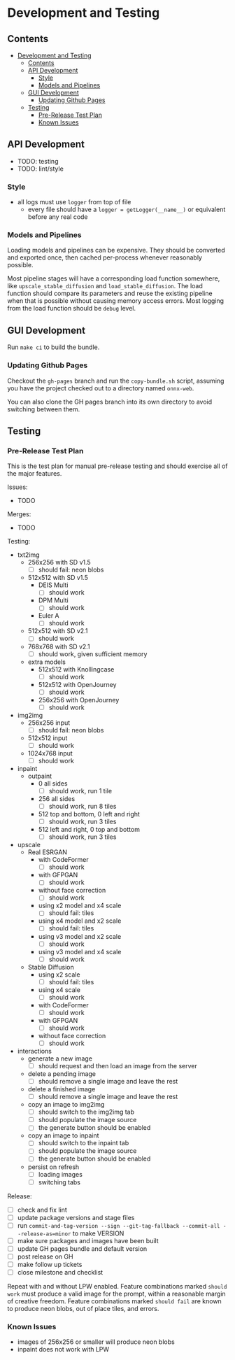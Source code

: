 # Development and Testing

## Contents

- [Development and Testing](#development-and-testing)
  - [Contents](#contents)
  - [API Development](#api-development)
    - [Style](#style)
    - [Models and Pipelines](#models-and-pipelines)
  - [GUI Development](#gui-development)
    - [Updating Github Pages](#updating-github-pages)
  - [Testing](#testing)
    - [Pre-Release Test Plan](#pre-release-test-plan)
    - [Known Issues](#known-issues)

## API Development

- TODO: testing
- TODO: lint/style

### Style

- all logs must use `logger` from top of file
  - every file should have a `logger = getLogger(__name__)` or equivalent before any real code

### Models and Pipelines

Loading models and pipelines can be expensive. They should be converted and exported once, then cached per-process
whenever reasonably possible.

Most pipeline stages will have a corresponding load function somewhere, like `upscale_stable_diffusion` and `load_stable_diffusion`. The load function should compare its parameters and reuse the existing pipeline when
that is possible without causing memory access errors. Most logging from the load function should be `debug` level.

## GUI Development

Run `make ci` to build the bundle.

### Updating Github Pages

Checkout the `gh-pages` branch and run the `copy-bundle.sh` script, assuming you have the project
checked out to a directory named `onnx-web`.

You can also clone the GH pages branch into its own directory to avoid switching between them.

## Testing

### Pre-Release Test Plan

This is the test plan for manual pre-release testing and should exercise all of the major features.

Issues:

- TODO

Merges:

- TODO

Testing:

- txt2img
  - 256x256 with SD v1.5
    - [ ] should fail: neon blobs
  - 512x512 with SD v1.5
    - DEIS Multi
      - [ ] should work
    - DPM Multi
      - [ ] should work
    - Euler A
      - [ ] should work
  - 512x512 with SD v2.1
    - [ ] should work
  - 768x768 with SD v2.1
    - [ ] should work, given sufficient memory
  - extra models
    - 512x512 with Knollingcase
      - [ ] should work
    - 512x512 with OpenJourney
      - [ ] should work
    - 256x256 with OpenJourney
      - [ ] should work
- img2img
  - 256x256 input
    - [ ] should fail: neon blobs
  - 512x512 input
    - [ ] should work
  - 1024x768 input
    - [ ] should work
- inpaint
  - outpaint
    - 0 all sides
      - [ ] should work, run 1 tile
    - 256 all sides
      - [ ] should work, run 8 tiles
    - 512 top and bottom, 0 left and right
      - [ ] should work, run 3 tiles
    - 512 left and right, 0 top and bottom
      - [ ] should work, run 3 tiles
- upscale
  - Real ESRGAN
    - with CodeFormer
      - [ ] should work
    - with GFPGAN
      - [ ] should work
    - without face correction
      - [ ] should work
    - using x2 model and x4 scale
      - [ ] should fail: tiles
    - using x4 model and x2 scale
      - [ ] should fail: tiles
    - using v3 model and x2 scale
      - [ ] should work
    - using v3 model and x4 scale
      - [ ] should work
  - Stable Diffusion
    - using x2 scale
      - [ ] should fail: tiles
    - using x4 scale
      - [ ] should work
    - with CodeFormer
      - [ ] should work
    - with GFPGAN
      - [ ] should work
    - without face correction
      - [ ] should work
- interactions
  - generate a new image
    - [ ] should request and then load an image from the server
  - delete a pending image
    - [ ] should remove a single image and leave the rest
  - delete a finished image
    - [ ] should remove a single image and leave the rest
  - copy an image to img2img
    - [ ] should switch to the img2img tab
    - [ ] should populate the image source
    - [ ] the generate button should be enabled
  - copy an image to inpaint
    - [ ] should switch to the inpaint tab
    - [ ] should populate the image source
    - [ ] the generate button should be enabled
  - persist on refresh
    - [ ] loading images
    - [ ] switching tabs

Release:

- [ ] check and fix lint
- [ ] update package versions and stage files
- [ ] run `commit-and-tag-version --sign --git-tag-fallback --commit-all --release-as=minor` to make VERSION
- [ ] make sure packages and images have been built
- [ ] update GH pages bundle and default version
- [ ] post release on GH
- [ ] make follow up tickets
- [ ] close milestone and checklist

Repeat with and without LPW enabled. Feature combinations marked `should work` must produce a valid image for the
prompt, within a reasonable margin of creative freedom. Feature combinations marked `should fail` are known to produce
neon blobs, out of place tiles, and errors.

### Known Issues

- images of 256x256 or smaller will produce neon blobs
- inpaint does not work with LPW
